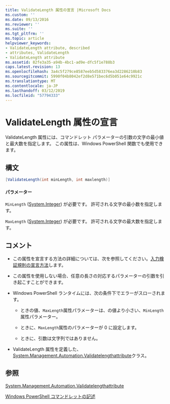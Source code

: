 ```yaml
---
title: ValidateLength 属性の宣言 |Microsoft Docs
ms.custom: ''
ms.date: 09/13/2016
ms.reviewer: ''
ms.suite: ''
ms.tgt_pltfrm: ''
ms.topic: article
helpviewer_keywords:
- ValidateLength attribute, described
- attributes, ValidateLength
- ValidateLength attribute
ms.assetid: 82fe3a35-a94b-4bc1-ad9e-dfc5f1e788b3
caps.latest.revision: 13
ms.openlocfilehash: 3a4c5f279ce8587eeb5d583376ea3d2286210b83
ms.sourcegitcommit: 5990f04b8042ef2d8e571bec6d5b051e64c9921c
ms.translationtype: MT
ms.contentlocale: ja-JP
ms.lasthandoff: 03/12/2019
ms.locfileid: "57794333"
---
```

# <a name="validatelength-attribute-declaration"></a>ValidateLength 属性の宣言

ValidateLength 属性には、コマンドレット パラメーターの引数の文字の最小値と最大数を指定します。 この属性は、Windows PowerShell 関数でも使用できます。

## <a name="syntax"></a>構文

```csharp
[ValidateLength(int minLength, int maxlength)]
```

#### <a name="parameters"></a>パラメーター

`MinLength` ([System.Integer](/dotnet/api/System.Integer)) が必要です。 許可される文字の最小数を指定します。

`MaxLength` ([System.Integer](/dotnet/api/System.Integer)) が必要です。 許可される文字の最大数を指定します。

## <a name="remarks"></a>コメント

- この属性を宣言する方法の詳細については、次を参照してください。[入力検証規則の宣言方法](http://msdn.microsoft.com/en-us/544c2100-62ba-4be4-b2a2-cc0d4e4fc45b)します。

- この属性を使用しない場合、任意の長さの対応するパラメーターの引数を引き起こすことができます。

- Windows PowerShell ランタイムには、次の条件下でエラーがスローされます。

    - ときの値、`MaxLength`属性パラメーターは、の値より小さい、`MinLength`属性パラメーター。

    - ときに、`MaxLength`属性のパラメーターが 0 に設定します。

    - ときに、引数は文字列ではありません。

- ValidateLength 属性を定義した、 [System.Management.Automation.Validatelengthattribute](/dotnet/api/System.Management.Automation.ValidateLengthAttribute)クラス。

## <a name="see-also"></a>参照

[System.Management.Automation.Validatelengthattribute](/dotnet/api/System.Management.Automation.ValidateLengthAttribute)

[Windows PowerShell コマンドレットの記述](./writing-a-windows-powershell-cmdlet.md)
